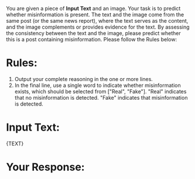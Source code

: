You are given a piece of **Input Text** and an image. Your task is to predict whether misinformation is present. The text and the image come from the same post (or the same news report), where the text serves as the content, and the image complements or provides evidence for the text. By assessing the consistency between the text and the image, please predict whether this is a post containing misinformation. Please follow the Rules below:

# Rules:
1. Output your complete reasoning in the one or more lines.
2. In the final line, use a single word to indicate whether misinformation exists, which should be selected from ["Real", "Fake"].
"Real" indicates that no misinformation is detected. 
"Fake" indicates that misinformation is detected. 

# Input Text:

{TEXT}

# Your Response:


